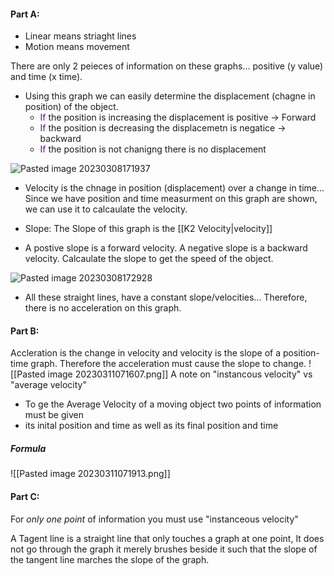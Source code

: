 #### Part A: 
* Linear means striaght lines
* Motion means movement

There are only 2 peieces of information on these graphs... positive (y value) and time (x time). 

* Using this graph we can easily determine the displacement (chagne in position) of the object.
	* <font color="#6C0BA9">If </font>the position is increasing the displacement is positive → Forward
	* <font color="#6C0BA9">If </font>the position is decreasing the displacemetn is negatice → backward
	* <font color="#6C0BA9">If </font>the position is not chanigng there is no displacement

![Pasted image 20230308171937](https://user-images.githubusercontent.com/80181145/223890920-281b2dac-466a-48f9-a8e2-6c077ff262a3.png)

* Velocity is the chnage in position (displacement) over a change in time... Since we have position and time measurment on this graph are shown, we can use it to calcaulate the velocity.
* Slope: The Slope of this graph is the [[K2 Velocity|velocity]] 

* A postive slope is a forward velocity. A negative slope is a backward velocity. Calcaulate the slope to get the speed of the object. 

![Pasted image 20230308172928](https://user-images.githubusercontent.com/80181145/223892633-7484529c-d414-48b3-887d-e55c2930b35f.png)

* All these straight lines, have a constant slope/velocities... Therefore, there is no acceleration on this graph.

#### Part B:

Accleration is the change in velocity and velocity is the slope of a position-time graph. Therefore the acceleration must cause the slope to change.
![[Pasted image 20230311071607.png]]
A note on "instancous velocity" vs "average velocity"

* To ge the Average Velocity of a moving object two points of information must be given
* its inital position and time as well as its final position and time

##### Formula

![[Pasted image 20230311071913.png]]

#### Part C:

For _only one point_ of information you must use "instanceous velocity"

A Tagent line is a straight line that only touches a graph at one point, It does not go through the graph it merely brushes beside it such that the slope of the tangent line marches the slope of the graph.



